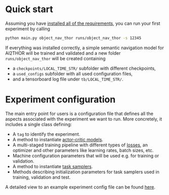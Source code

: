 # Quick start

Assuming you have [installed all of the requirements](/#installation), you can run your first experiment by calling 

```bash
python main.py object_nav_thor runs/object_nav_thor -s 12345
```

If everything was installed correctly, a simple semantic navigation model for AI2THOR will be trained and validated and 
a new folder `runs/object_nav_thor` will be created containing

* a `checkpoints/LOCAL_TIME_STR/` subfolder with different checkpoints,
* a `used_configs` subfolder with all used configuration files,
* and a tensorboard log file under `tb/LOCAL_TIME_STR/`.

# Experiment configuration

The main entry point for users is a configuration file that defines all the aspects associated with the experiment we
want to run. More concretely, it includes a single class defining:

* A `tag` to identify the experiment.
* A method to instantiate [actor-critic models](/overview/abstractions#actor-critic-model).
* A multi-staged training pipeline with different types of [losses](/overview/abstractions#actor-critic-loss), an 
optimizer and other parameters like learning rates, batch sizes, etc. 
* Machine configuration parameters that will be used e.g. for training or validation.
* A method to instantiate [task samplers](/overview/abstractions#task-sampler).
* Methods describing initialization parameters for task samplers used in training, validation and test.

A detailed view to an example experiment config file can be found [here](/overview/experiment).
